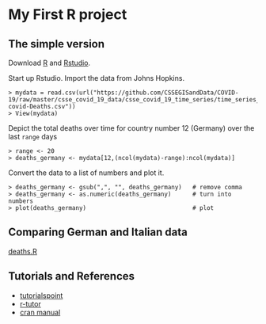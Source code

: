 # My First R project

## The simple version

Download [R](https://cran.r-project.org/) and [Rstudio](https://rstudio.com/products/rstudio/download/).

Start up Rstudio. Import the data from Johns Hopkins. 

    > mydata = read.csv(url("https://github.com/CSSEGISandData/COVID-19/raw/master/csse_covid_19_data/csse_covid_19_time_series/time_series_19-covid-Deaths.csv"))
    > View(mydata)

Depict the total deaths over time for country number 12 (Germany) over the last `range` days

    > range <- 20
    > deaths_germany <- mydata[12,(ncol(mydata)-range):ncol(mydata)]

Convert the data to a list of numbers and plot it.

    > deaths_germany <- gsub(",", "", deaths_germany)   # remove comma
    > deaths_germany <- as.numeric(deaths_germany)      # turn into numbers
    > plot(deaths_germany)                              # plot

## Comparing German and Italian data

[deaths.R](deaths.R)

## Tutorials and References

- [tutorialspoint](https://www.tutorialspoint.com/r/r_csv_files.htm)
- [r-tutor](http://www.r-tutor.com/r-introduction)
- [cran manual](https://cran.r-project.org/doc/manuals/R-intro.html)